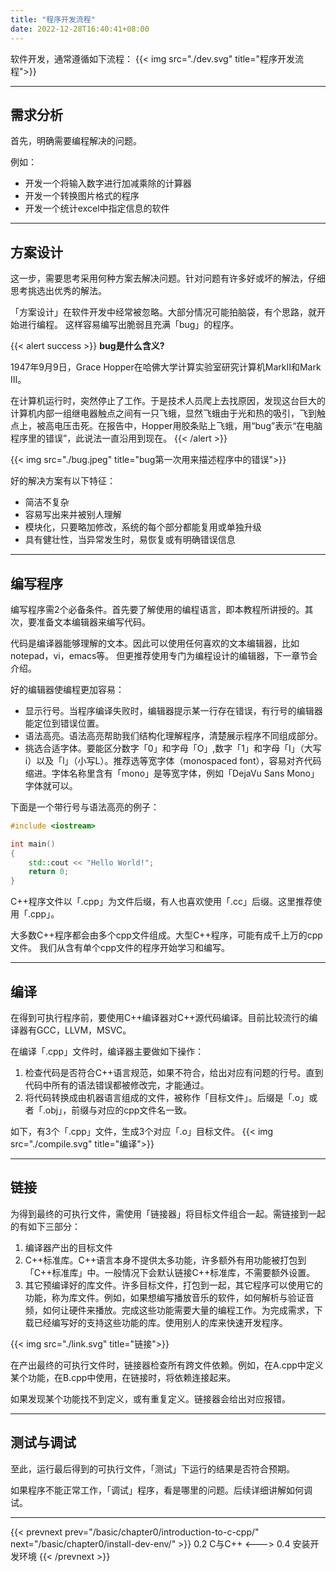 ```yaml
---
title: "程序开发流程"
date: 2022-12-28T16:40:41+08:00
---
```


软件开发，通常遵循如下流程：
{{< img src="./dev.svg" title="程序开发流程">}}

***

## 需求分析

首先，明确需要编程解决的问题。

例如：

* 开发一个将输入数字进行加减乘除的计算器
* 开发一个转换图片格式的程序
* 开发一个统计excel中指定信息的软件

***

## 方案设计

这一步，需要思考采用何种方案去解决问题。针对问题有许多好或坏的解法，仔细思考挑选出优秀的解法。

「方案设计」在软件开发中经常被忽略。大部分情况可能拍脑袋，有个思路，就开始进行编程。
这样容易编写出脆弱且充满「bug」的程序。

{{< alert success >}}
**bug是什么含义?**

1947年9月9日，Grace Hopper在哈佛大学计算实验室研究计算机MarkII和Mark III。

在计算机运行时，突然停止了工作。于是技术人员爬上去找原因，发现这台巨大的计算机内部一组继电器触点之间有一只飞蛾，显然飞蛾由于光和热的吸引，飞到触点上，被高电压击死。在报告中，Hopper用胶条贴上飞蛾，用“bug”表示“在电脑程序里的错误”，此说法一直沿用到现在。
{{< /alert >}}

{{< img src="./bug.jpeg" title="bug第一次用来描述程序中的错误">}}

好的解决方案有以下特征：
* 简洁不复杂
* 容易写出来并被别人理解
* 模块化，只要略加修改，系统的每个部分都能复用或单独升级
* 具有健壮性，当异常发生时，易恢复或有明确错误信息

***

## 编写程序

编写程序需2个必备条件。首先要了解使用的编程语言，即本教程所讲授的。其次，要准备文本编辑器来编写代码。

代码是编译器能够理解的文本。因此可以使用任何喜欢的文本编辑器，比如notepad，vi，emacs等。
但更推荐使用专门为编程设计的编辑器，下一章节会介绍。

好的编辑器使编程更加容易：

* 显示行号。当程序编译失败时，编辑器提示某一行存在错误，有行号的编辑器能定位到错误位置。
* 语法高亮。语法高亮帮助我们结构化理解程序，清楚展示程序不同组成部分。
* 挑选合适字体。要能区分数字「0」和字母「O」,数字「1」和字母「I」（大写i）以及「l」（小写L）。推荐选等宽字体（monospaced font），容易对齐代码缩进。字体名称里含有「mono」是等宽字体，例如「DejaVu Sans Mono」字体就可以。

下面是一个带行号与语法高亮的例子：
```C++
#include <iostream>

int main()
{
    std::cout << "Hello World!";
    return 0;
}
```

C++程序文件以「.cpp」为文件后缀，有人也喜欢使用「.cc」后缀。这里推荐使用「.cpp」。

大多数C++程序都会由多个cpp文件组成。大型C++程序，可能有成千上万的cpp文件。
我们从含有单个cpp文件的程序开始学习和编写。

***

## 编译

在得到可执行程序前，要使用C++编译器对C++源代码编译。目前比较流行的编译器有GCC，LLVM，MSVC。

在编译「.cpp」文件时，编译器主要做如下操作：

1. 检查代码是否符合C++语言规范，如果不符合，给出对应有问题的行号。直到代码中所有的语法错误都被修改完，才能通过。
2. 将代码转换成由机器语言组成的文件，被称作「目标文件」。后缀是「.o」或者「.obj」，前缀与对应的cpp文件名一致。

如下，有3个「.cpp」文件，生成3个对应「.o」目标文件。
{{< img src="./compile.svg" title="编译">}}

***

## 链接

为得到最终的可执行文件，需使用「链接器」将目标文件组合一起。需链接到一起的有如下三部分：

1. 编译器产出的目标文件
2. C++标准库。C++语言本身不提供太多功能，许多额外有用功能被打包到「C++标准库」中。一般情况下会默认链接C++标准库，不需要额外设置。
3. 其它预编译好的库文件。许多目标文件，打包到一起，其它程序可以使用它的功能，称为库文件。例如，如果想编写播放音乐的软件，如何解析与验证音频，如何让硬件来播放。完成这些功能需要大量的编程工作。为完成需求，下载已经编写好的支持这些功能的库。使用别人的库来快速开发程序。

{{< img src="./link.svg" title="链接">}}

在产出最终的可执行文件时，链接器检查所有跨文件依赖。例如，在A.cpp中定义某个功能，在B.cpp中使用，在链接时，将依赖连接起来。

如果发现某个功能找不到定义，或有重复定义。链接器会给出对应报错。

***

## 测试与调试

至此，运行最后得到的可执行文件，「测试」下运行的结果是否符合预期。

如果程序不能正常工作，「调试」程序，看是哪里的问题。后续详细讲解如何调试。

***

{{< prevnext prev="/basic/chapter0/introduction-to-c-cpp/" next="/basic/chapter0/install-dev-env/" >}}
0.2 C与C++
<--->
0.4 安装开发环境
{{< /prevnext >}}
